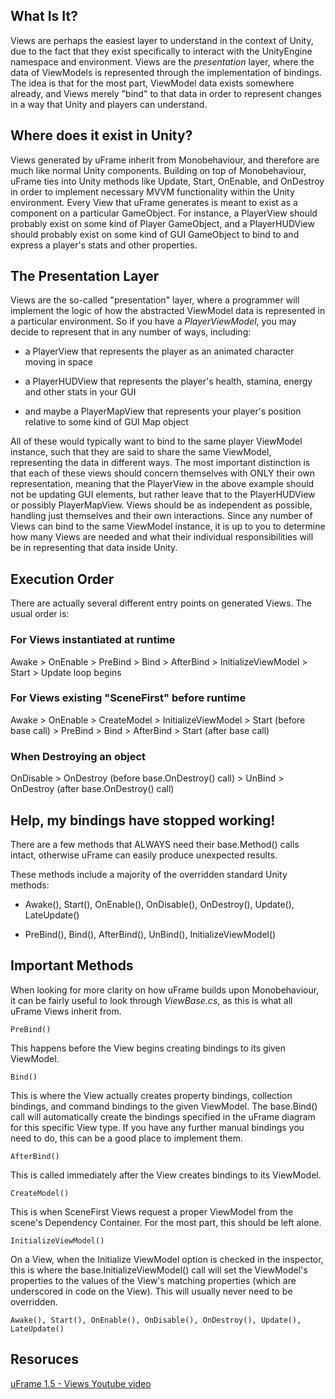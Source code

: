 ## What Is It?

Views are perhaps the easiest layer to understand in the context of Unity, due to the fact that they exist specifically to interact with the UnityEngine namespace and environment. Views are the _presentation_ layer, where the data of ViewModels is represented through the implementation of bindings. The idea is that for the most part, ViewModel data exists somewhere already, and Views merely "bind" to that data in order to represent changes in a way that Unity and players can understand. 

## Where does it exist in Unity?

Views generated by uFrame inherit from Monobehaviour, and therefore are much like normal Unity components. Building on top of Monobehaviour, uFrame ties into Unity methods like Update, Start, OnEnable, and OnDestroy in order to implement necessary MVVM functionality within the Unity environment. Every View that uFrame generates is meant to exist as a component on a particular GameObject. For instance, a PlayerView should probably exist on some kind of Player GameObject, and a PlayerHUDView should probably exist on some kind of GUI GameObject to bind to and express a player's stats and other properties. 

## The Presentation Layer

Views are the so-called "presentation" layer, where a programmer will implement the logic of how the abstracted ViewModel data is represented in a particular environment. So if you have a _PlayerViewModel_, you may decide to represent that in any number of ways, including:

- a PlayerView that represents the player as an animated character moving in space

- a PlayerHUDView that represents the player's health, stamina, energy and other stats in your GUI

- and maybe a PlayerMapView that represents your player's position relative to some kind of GUI Map object

All of these would typically want to bind to the same player ViewModel instance, such that they are said to share the same ViewModel, representing the data in different ways. The most important distinction is that each of these views should concern themselves with ONLY their own representation, meaning that the PlayerView in the above example should not be updating GUI elements, but rather leave that to the PlayerHUDView or possibly PlayerMapView. Views should be as independent as possible, handling just themselves and their own interactions. Since any number of Views can bind to the same ViewModel instance, it is up to you to determine how many Views are needed and what their individual responsibilities will be in representing that data inside Unity. 

## Execution Order

There are actually several different entry points on generated Views. The usual order is: 

### For Views instantiated at runtime

Awake > OnEnable > PreBind > Bind > AfterBind > InitializeViewModel > Start > Update loop begins 

### For Views existing "SceneFirst" before runtime

Awake > OnEnable > CreateModel > InitializeViewModel > Start (before base call) > PreBind > Bind > AfterBind > Start (after base call) 

### When Destroying an object

OnDisable > OnDestroy (before base.OnDestroy() call) > UnBind > OnDestroy (after base.OnDestroy() call) 

## Help, my bindings have stopped working!

There are a few methods that ALWAYS need their base.Method() calls intact, otherwise uFrame can easily produce unexpected results.

These methods include a majority of the overridden standard Unity methods:

- Awake(), Start(), OnEnable(), OnDisable(), OnDestroy(), Update(), LateUpdate()

- PreBind(), Bind(), AfterBind(), UnBind(), InitializeViewModel() 

## Important Methods

When looking for more clarity on how uFrame builds upon Monobehaviour, it can be fairly useful to look through _ViewBase.cs_, as this is what all uFrame Views inherit from. 

`PreBind()`

This happens before the View begins creating bindings to its given ViewModel.

`Bind()`

This is where the View actually creates property bindings, collection bindings, and command bindings to the given ViewModel. The base.Bind() call will automatically create the bindings specified in the uFrame diagram for this specific View type. If you have any further manual bindings you need to do, this can be a good place to implement them.

`AfterBind()`

This is called immediately after the View creates bindings to its ViewModel.

`CreateModel()`

This is when SceneFirst Views request a proper ViewModel from the scene's Dependency Container. For the most part, this should be left alone.

`InitializeViewModel()`

On a View, when the Initialize ViewModel option is checked in the inspector, this is where the base.InitializeViewModel() call will set the ViewModel's properties to the values of the View's matching properties (which are underscored in code on the View). This will usually never need to be overridden.

`Awake(), Start(), OnEnable(), OnDisable(), OnDestroy(), Update(), LateUpdate()`

## Resoruces
[uFrame 1.5 - Views Youtube video](https://www.youtube.com/watch?v=P4BX0SI9wBk)

